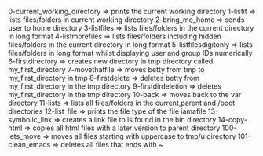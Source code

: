 0-current_working_directory => prints the current working directory
1-listit => lists files/folders in current working directory
2-bring_me_home => sends user to home directory
3-listfiles => lists files/folders in the current directory in long format
4-listmorefiles => lists files/folders including hidden files/folders in the current directory in long format
5-listfilesdigitonly => lists files/folders in long format whilst displaying user and group IDs numerically
6-firstdirectory => creates new directory in tmp directory called my_first_directory
7-movethatfile => moves betty from tmp to my_first_directory in tmp
8-firstdelete => deletes betty from my_first_directory in the tmp directory
9-firstdirdeletion => deletes my_first_directory in the tmp directory
10-back => moves back to the var directory
11-lists => lists all files/folders in the current,parent and /boot directories
12-list_file => prints the file type of the file iamafile
13-symbolic_link => creates a link file to ls found in the bin directory
14-copy-html => copies all html files with a later version to parent directory
100-lets_move => moves all files starting with uppercase to tmp/u directory
101-clean_emacs => deletes all files that ends with ~